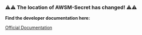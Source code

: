 ### ⚠️⚠️ The location of AWSM-Secret has changed! ⚠️⚠️

<b> Find the developer documentation here: </b>

[Official Documentation](https://docs.scrt.network)
